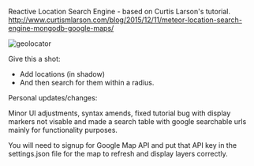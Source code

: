 Reactive Location Search Engine - based on Curtis Larson's tutorial. 
http://www.curtismlarson.com/blog/2015/12/11/meteor-location-search-engine-mongodb-google-maps/

![geolocator](https://cloud.githubusercontent.com/assets/23016977/21370048/c8dd5db4-c701-11e6-8849-a6b8adc3ed31.jpg)

Give this a shot: 

- Add locations (in shadow)
- And then search for them within a radius.


Personal updates/changes:

Minor UI adjustments, syntax amends, fixed tutorial bug with display markers not visable and made a search table with google searchable urls mainly for functionality purposes. 

You will need to signup for Google Map API and put that API key in the settings.json file for the map to refresh and display layers correctly.
